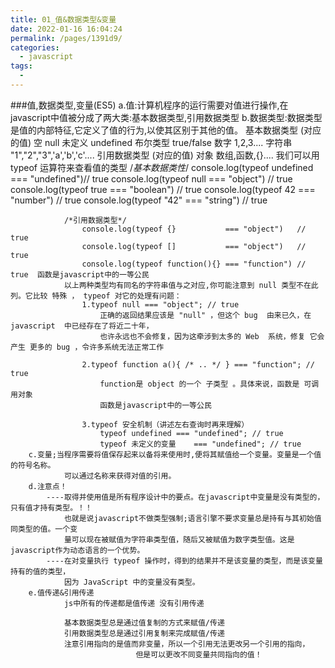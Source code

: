```yaml
---
title: 01_值&数据类型&变量
date: 2022-01-16 16:04:24
permalink: /pages/1391d9/
categories:
  - javascript
tags:
  - 
---
```


###值,数据类型,变量(ES5)
		a.值:计算机程序的运行需要对值进行操作,在javascript中值被分成了两大类:基本数据类型,引用数据类型
		b.数据类型:数据类型是值的内部特征,它定义了值的行为,以使其区别于其他的值。
			基本数据类型				(对应的值)
				空					null
				未定义				undefined
				布尔类型				true/false
				数字					1,2,3....
				字符串				"1","2","3",'a','b','c'....
			引用数据类型				(对应的值)
				对象					数组,函数,{}....
			我们可以用 typeof 运算符来查看值的类型
				/*基本数据类性*/
					console.log(typeof undefined 	=== "undefined")// true
					console.log(typeof null			=== "object")	// true
					console.log(typeof true 	 	=== "boolean")	// true
					console.log(typeof 42 		 	=== "number")	// true
					console.log(typeof "42" 	 	=== "string")	// true
					
				/*引用数据类型*/
					console.log(typeof {} 			=== "object")	// true
					console.log(typeof []			=== "object")	// true
					console.log(typeof function(){} === "function") // true  函数是javascript中的一等公民
				以上两种类型均有同名的字符串值与之对应,你可能注意到 null 类型不在此列。它比较 特殊 ， typeof 对它的处理有问题：
					1.typeof null === "object"; // true
						正确的返回结果应该是 "null" ，但这个 bug  由来已久，在 javascript  中已经存在了将近二十年，
						也许永远也不会修复，因为这牵涉到太多的 Web  系统，修复 它会 产生 更多的 bug ，令许多系统无法正常工作
						
					2.typeof function a(){ /* .. */ } === "function"; // true
						function是 object 的一个 子类型 。具体来说，函数是 可调用对象 
						函数是javascript中的一等公民
						
					3.typeof 安全机制（讲述左右查询时再来理解）
						typeof undefined === "undefined"; // true
						typeof 未定义的变量    === "undefined"; // true
		c.变量;当程序需要将值保存起来以备将来使用时,便将其赋值给一个变量。变量是一个值的符号名称。
			    可以通过名称来获得对值的引用。
		d.注意点！
			----取得并使用值是所有程序设计中的要点。在javascript中变量是没有类型的，只有值才持有类型。！！
				也就是说javascript不做类型强制;语言引擎不要求变量总是持有与其初始值同类型的值。一个变
				量可以现在被赋值为字符串类型值，随后又被赋值为数字类型值。这是javascript作为动态语言的一个优势。
			----在对变量执行 typeof 操作时，得到的结果并不是该变量的类型，而是该变量持有的值的类型，
				因为 JavaScript 中的变量没有类型。
		e.值传递&引用传递
				js中所有的传递都是值传递 没有引用传递

				基本数据类型总是通过值复制的方式来赋值/传递
				引用数据类型总是通过引用复制来完成赋值/传递
				注意引用指向的是值而非变量，所以一个引用无法更改另一个引用的指向，	
								但是可以更改不同变量共同指向的值！
	
	
		
		
		
		
		
		
		
				
				
		
